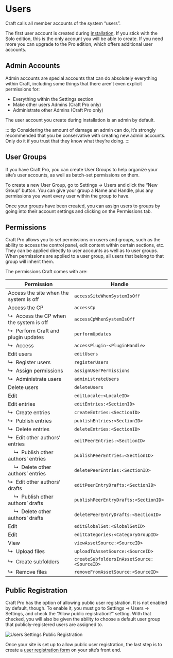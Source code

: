 # Users

Craft calls all member accounts of the system “users”.

The first user account is created during [installation](installing.md). If you stick with the Solo edition, this is the only account you will be able to create. If you need more you can upgrade to the Pro edition, which offers additional user accounts.

## Admin Accounts

Admin accounts are special accounts that can do absolutely everything within Craft, including some things that there aren’t even explicit permissions for:

* Everything within the Settings section
* Make other users Admins (Craft Pro only)
* Administrate other Admins (Craft Pro only)

The user account you create during installation is an admin by default.

::: tip
Considering the amount of damage an admin can do, it’s strongly recommended that you be conservative with creating new admin accounts. Only do it if you trust that they know what they’re doing.
:::

## User Groups

If you have Craft Pro, you can create User Groups to help organize your site’s user accounts, as well as batch-set permissions on them.

To create a new User Group, go to Settings → Users and click the “New Group” button. You can give your group a Name and Handle, plus any permissions you want every user within the group to have.

Once your groups have been created, you can assign users to groups by going into their account settings and clicking on the Permissions tab.

## Permissions

Craft Pro allows you to set permissions on users and groups, such as the ability to access the control panel, edit content within certain sections, etc. They can be applied directly to user accounts as well as to user groups. When permissions are applied to a user group, all users that belong to that group will inherit them.

The permissions Craft comes with are:

Permission | Handle
-|-
Access the site when the system is off | `accessSiteWhenSystemIsOff`
Access the CP | `accessCp`
↳&nbsp; Access the CP when the system is off | `accessCpWhenSystemIsOff`
↳&nbsp; Perform Craft and plugin updates | `performUpdates`
↳&nbsp; Access _<Plugin Name>_ | `accessPlugin-<PluginHandle>`
Edit users | `editUsers`
↳&nbsp; Register users | `registerUsers`
↳&nbsp; Assign permissions | `assignUserPermissions`
↳&nbsp; Administrate users | `administrateUsers`
Delete users | `deleteUsers`
Edit _<Locale Name>_ | `editLocale:<LocaleID>`
Edit entries | `editEntries:<SectionID>`
↳&nbsp; Create entries | `createEntries:<SectionID>`
↳&nbsp; Publish entries | `publishEntries:<SectionID>`
↳&nbsp; Delete entries | `deleteEntries:<SectionID>`
↳&nbsp; Edit other authors’ entries | `editPeerEntries:<SectionID>`
&nbsp;&nbsp;&nbsp; ↳&nbsp; Publish other authors’ entries | `publishPeerEntries:<SectionID>`
&nbsp;&nbsp;&nbsp; ↳&nbsp; Delete other authors’ entries | `deletePeerEntries:<SectionID>`
↳&nbsp; Edit other authors’ drafts | `editPeerEntryDrafts:<SectionID>`
&nbsp;&nbsp;&nbsp; ↳&nbsp; Publish other authors’ drafts | `publishPeerEntryDrafts:<SectionID>`
&nbsp;&nbsp;&nbsp; ↳&nbsp; Delete other authors’ drafts | `deletePeerEntryDrafts:<SectionID>`
Edit _<Global Set Name>_ | `editGlobalSet:<GlobalSetID>`
Edit _<Category Group Name>_ | `editCategories:<CategoryGroupID>`
View _<Asset Source Name>_ | `viewAssetSource:<SourceID>`
↳&nbsp; Upload files | `uploadToAssetSource:<SourceID>`
↳&nbsp; Create subfolders | `createSubfoldersInAssetSource:<SourceID>`
↳&nbsp; Remove files | `removeFromAssetSource:<SourceID>`

## Public Registration

Craft Pro has the option of allowing public user registration. It is not enabled by default, though. To enable it, you must go to Settings → Users → Settings, and check the “Allow public registration?” setting. With that checked, you will also be given the ability to choose a default user group that publicly-registered users are assigned to.

![Users Settings Public Registration](./images/users-settings-publicregistration.jpg)

Once your site is set up to allow public user registration, the last step is to create a [user registration form](templating/user-registration-form.md) on your site’s front end.
